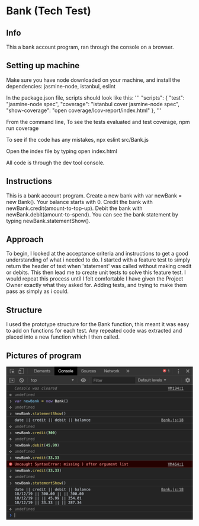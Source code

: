 # Bank (Tech Test)

## Info
This a bank account program, ran through the console on a browser.

## Setting up machine
Make sure you have node downloaded on your machine, and install the dependencies:
jasmine-node, istanbul, eslint

In the package.json file, scripts should look like this:
'''
"scripts": {
  "test": "jasmine-node spec",
  "coverage": "istanbul cover jasmine-node spec",
  "show-coverage": "open coverage/lcov-report/index.html"
},
'''

From the command line,
To see the tests evaluated and test coverage, npm run coverage

To see if the code has any mistakes,
npx eslint src/Bank.js


Open the index file by typing
open index.html

All code is through the dev tool console.

## Instructions
This is a bank account program.
Create a new bank with var newBank = new Bank(). Your balance starts with 0.
Credit the bank with newBank.credit(amount-to-top-up).
Debit the bank with newBank.debit(amount-to-spend).
You can see the bank statement by typing newBank.statementShow().

## Approach
To begin, I looked at the acceptance criteria and instructions to get a good understanding of what i needed to do. I started with a feature test to simply return the header of text when 'statement' was called without making credit or debits. This then lead me to create unit tests to solve this feature test. I would repeat this process until I felt comfortable I have given the Project Owner exactly what they asked for. Adding tests, and trying to make them pass as simply as i could.

## Structure
I used the prototype structure for the Bank function, this meant it was easy to add on functions for each test. Any repeated code was extracted and placed into a new function which I then called.

## Pictures of program
![Alt text](/img/bankProgram.png?raw=true)
